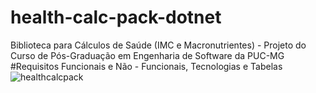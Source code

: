 # health-calc-pack-dotnet
Biblioteca para Cálculos de Saúde (IMC e Macronutrientes) - Projeto do Curso de Pós-Graduação em Engenharia de Software da PUC-MG
#Requisitos Funcionais e Não - Funcionais, Tecnologias e Tabelas
<img src = "docshealthcalc\calc.png" alt = "healthcalcpack">

